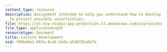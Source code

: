 ```yaml
---
content_type: resource
description: Assignment intended to help you understand how to develop and use a lattice
  to project possible uncertainties.
file: https://ol-ocw-studio-app-production.s3.amazonaws.com/courses/esd-71-engineering-systems-analysis-for-design-fall-2008/f00ba0a1667a8ca63adaa5d8f81a6a7a_lattice_develop.pdf
file_type: application/pdf
resourcetype: Document
title: Lattice Development
uid: f00ba0a1-667a-8ca6-3ada-a5d8f81a6a7a
---
```

